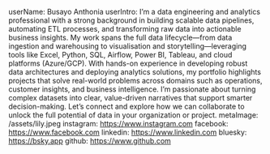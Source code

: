 userName: Busayo Anthonia
userIntro: I’m a data engineering and analytics professional with a strong
  background in building scalable data pipelines, automating ETL processes, and
  transforming raw data into actionable business insights. My work spans the
  full data lifecycle—from data ingestion and warehousing to visualisation and
  storytelling—leveraging tools like Excel, Python, SQL, Airflow,  Power BI,
  Tableau, and cloud platforms (Azure/GCP).  With hands-on experience in
  developing robust data architectures and deploying analytics solutions, my
  portfolio highlights projects that solve real-world problems across domains
  such as operations, customer insights, and business intelligence. I’m
  passionate about turning complex datasets into clear, value-driven narratives
  that support smarter decision-making.  Let’s connect and explore how we can
  collaborate to unlock the full potential of data in your organization or
  project.
metaImage: /assets/lily.jpeg
instagram: https://www.instagram.com
facebook: https://www.facebook.com
linkedin: https://www.linkedin.com
bluesky: https://bsky.app
github: https://www.github.com
